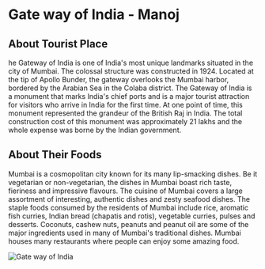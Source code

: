 # Gate way of India - Manoj

## About Tourist Place 
he Gateway of India is one of India's most unique landmarks situated in the city of Mumbai. The colossal structure was constructed in 1924. 
Located at the tip of Apollo Bunder, the gateway overlooks the Mumbai harbor, bordered by the Arabian Sea in the Colaba district. 
The Gateway of India is a monument that marks India's chief ports and is a major tourist attraction for visitors who arrive in India for the first time. 
At one point of time, this monument represented the grandeur of the British Raj in India. The total construction cost of this monument was approximately 
21 lakhs and the whole expense was borne by the Indian government.

## About Their Foods
Mumbai is a cosmopolitan city known for its many lip-smacking dishes. Be it vegetarian or non-vegetarian, the dishes in Mumbai boast rich taste, 
fieriness and impressive flavours. The cuisine of Mumbai covers a large assortment of interesting, authentic dishes and zesty seafood dishes. 
The staple foods consumed by the residents of Mumbai include rice, aromatic fish curries, Indian bread (chapatis and rotis), vegetable curries, 
pulses and desserts. Coconuts, cashew nuts, peanuts and peanut oil are some of the major ingredients used in many of Mumbai's traditional dishes. 
Mumbai houses many restaurants where people can enjoy some amazing food.

<img align="center" src="https://im.whatshot.in/img/2019/Feb/gateway-of-india-4b-cropped-1549871701.jpg" alt="Gate way of India"/>

<!--Example: <img align="center" src="https://lotustours.in/assets/img/taj/photo-room-detail-1.jpg" alt="Taj Mahal"/> -->
